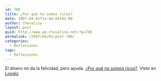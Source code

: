 ```yaml
---
id: 786
title: ¿Por qué no somos ricos?
date: 2007-04-01T14:44:04+02:00
author: Chavalina
layout: post
guid: http://www.wp.chavalina.net/?p=786
permalink: /2007/04/01/post-786/
categories:
  - Reflexiones
tags:
  - Reflexiones
---
```

El dinero no da la felicidad, pero ayuda. <a href="http://bolsaovejuna.com/2007/03/por-qu-no-somos-ricos.html" target="_blank">¿Por qué no somos ricos?</a>. Visto en <a href="http://www.loogic.com/index.php/2007/04/01/loogic-links-29/" target="_blank">Loogic</a>